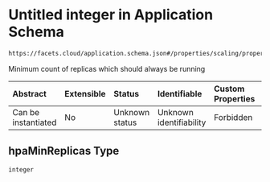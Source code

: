 # Untitled integer in Application Schema

```txt
https://facets.cloud/application.schema.json#/properties/scaling/properties/hpaMinReplicas
```

Minimum count of replicas which should always be running

| Abstract            | Extensible | Status         | Identifiable            | Custom Properties | Additional Properties | Access Restrictions | Defined In                                                                                     |
| :------------------ | :--------- | :------------- | :---------------------- | :---------------- | :-------------------- | :------------------ | :--------------------------------------------------------------------------------------------- |
| Can be instantiated | No         | Unknown status | Unknown identifiability | Forbidden         | Allowed               | none                | [application.schema.json*](../../../assets/out/application.schema.json "open original schema") |

## hpaMinReplicas Type

`integer`
